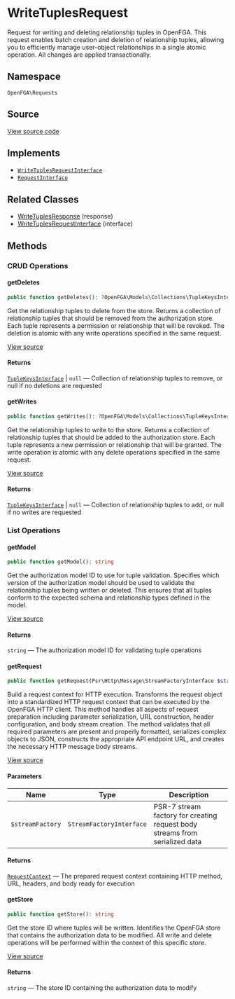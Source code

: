 # WriteTuplesRequest

Request for writing and deleting relationship tuples in OpenFGA. This request enables batch creation and deletion of relationship tuples, allowing you to efficiently manage user-object relationships in a single atomic operation. All changes are applied transactionally.

## Namespace
`OpenFGA\Requests`

## Source
[View source code](https://github.com/evansims/openfga-php/blob/main/src/Requests/WriteTuplesRequest.php)

## Implements
* [`WriteTuplesRequestInterface`](WriteTuplesRequestInterface.md)
* [`RequestInterface`](RequestInterface.md)

## Related Classes
* [WriteTuplesResponse](Responses/WriteTuplesResponse.md) (response)
* [WriteTuplesRequestInterface](Requests/WriteTuplesRequestInterface.md) (interface)

## Methods

### CRUD Operations
#### getDeletes

```php
public function getDeletes(): ?OpenFGA\Models\Collections\TupleKeysInterface
```

Get the relationship tuples to delete from the store. Returns a collection of relationship tuples that should be removed from the authorization store. Each tuple represents a permission or relationship that will be revoked. The deletion is atomic with any write operations specified in the same request.

[View source](https://github.com/evansims/openfga-php/blob/main/src/Requests/WriteTuplesRequest.php#L61)

#### Returns
[`TupleKeysInterface`](Models/Collections/TupleKeysInterface.md) &#124; `null` — Collection of relationship tuples to remove, or null if no deletions are requested
#### getWrites

```php
public function getWrites(): ?OpenFGA\Models\Collections\TupleKeysInterface
```

Get the relationship tuples to write to the store. Returns a collection of relationship tuples that should be added to the authorization store. Each tuple represents a new permission or relationship that will be granted. The write operation is atomic with any delete operations specified in the same request.

[View source](https://github.com/evansims/openfga-php/blob/main/src/Requests/WriteTuplesRequest.php#L111)

#### Returns
[`TupleKeysInterface`](Models/Collections/TupleKeysInterface.md) &#124; `null` — Collection of relationship tuples to add, or null if no writes are requested
### List Operations
#### getModel

```php
public function getModel(): string
```

Get the authorization model ID to use for tuple validation. Specifies which version of the authorization model should be used to validate the relationship tuples being written or deleted. This ensures that all tuples conform to the expected schema and relationship types defined in the model.

[View source](https://github.com/evansims/openfga-php/blob/main/src/Requests/WriteTuplesRequest.php#L70)

#### Returns
`string` — The authorization model ID for validating tuple operations
#### getRequest

```php
public function getRequest(Psr\Http\Message\StreamFactoryInterface $streamFactory): OpenFGA\Network\RequestContext
```

Build a request context for HTTP execution. Transforms the request object into a standardized HTTP request context that can be executed by the OpenFGA HTTP client. This method handles all aspects of request preparation including parameter serialization, URL construction, header configuration, and body stream creation. The method validates that all required parameters are present and properly formatted, serializes complex objects to JSON, constructs the appropriate API endpoint URL, and creates the necessary HTTP message body streams.

[View source](https://github.com/evansims/openfga-php/blob/main/src/Requests/WriteTuplesRequest.php#L81)

#### Parameters
| Name             | Type                     | Description                                                                 |
| ---------------- | ------------------------ | --------------------------------------------------------------------------- |
| `$streamFactory` | `StreamFactoryInterface` | PSR-7 stream factory for creating request body streams from serialized data |

#### Returns
[`RequestContext`](Network/RequestContext.md) — The prepared request context containing HTTP method, URL, headers, and body ready for execution
#### getStore

```php
public function getStore(): string
```

Get the store ID where tuples will be written. Identifies the OpenFGA store that contains the authorization data to be modified. All write and delete operations will be performed within the context of this specific store.

[View source](https://github.com/evansims/openfga-php/blob/main/src/Requests/WriteTuplesRequest.php#L102)

#### Returns
`string` — The store ID containing the authorization data to modify

